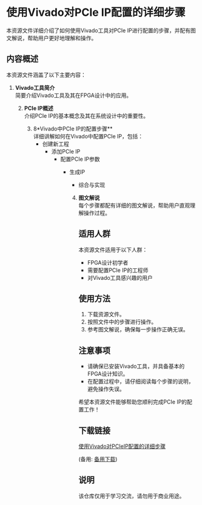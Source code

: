 # 使用Vivado对PCIe IP配置的详细步骤

本资源文件详细介绍了如何使用Vivado工具对PCIe IP进行配置的步骤，并配有图文解说，帮助用户更好地理解和操作。

## 内容概述

本资源文件涵盖了以下主要内容：

1. **Vivado工具简介**  
   简要介绍Vivado工具及其在FPGA设计中的应用。

   2. **PCIe IP概述**  
      介绍PCIe IP的基本概念及其在系统设计中的重要性。

      3. 8*Vivado中PCIe IP的配置步骤**  
         详细讲解如何在Vivado中配置PCIe IP，包括：
            - 创建新工程
               - 添加PCIe IP
                  - 配置PCIe IP参数
                     - 生成IP
                        - 综合与实现

                        4. **图文解说**  
                           每个步骤都配有详细的图文解说，帮助用户直观理解操作过程。

                           ## 适用人群

                           本资源文件适用于以下人群：

                           - FPGA设计初学者
                           - 需要配置PCIe IP的工程师
                           - 对Vivado工具感兴趣的用户

                           ## 使用方法

                           1. 下载资源文件。
                           2. 按照文件中的步骤进行操作。
                           3. 参考图文解说，确保每一步操作正确无误。

                           ## 注意事项

                           - 请确保已安装Vivado工具，并具备基本的FPGA设计知识。
                           - 在配置过程中，请仔细阅读每个步骤的说明，避免操作失误。

                           希望本资源文件能够帮助您顺利完成PCIe IP的配置工作！

                           ## 下载链接
                           [使用Vivado对PCIeIP配置的详细步骤](https://pan.quark.cn/s/3e3b5d36c987) 

                           (备用: [备用下载](https://pan.baidu.com/s/10sIgLvYKsblUhVTq7H_amQ?pwd=1234))

                           ## 说明

                           该仓库仅用于学习交流，请勿用于商业用途。
